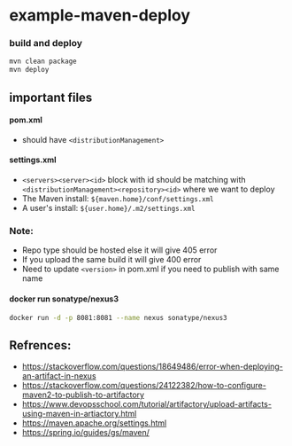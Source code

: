 # example-maven-deploy

### build and deploy
```sh
mvn clean package
mvn deploy
```

## important files

#### pom.xml 
- should have `<distributionManagement>`

#### settings.xml
- `<servers><server><id>` block with id should be matching with `<distributionManagement><repository><id>` where we want to deploy
- The Maven install: `${maven.home}/conf/settings.xml`
- A user's install: `${user.home}/.m2/settings.xml`

### Note:
- Repo type should be hosted else it will give 405 error
- If you upload the same build it will give 400 error
- Need to update `<version>` in pom.xml if you need to publish with same name 

#### docker run sonatype/nexus3
```sh
docker run -d -p 8081:8081 --name nexus sonatype/nexus3
```

## Refrences:
- https://stackoverflow.com/questions/18649486/error-when-deploying-an-artifact-in-nexus
- https://stackoverflow.com/questions/24122382/how-to-configure-maven2-to-publish-to-artifactory
- https://www.devopsschool.com/tutorial/artifactory/upload-artifacts-using-maven-in-artiactory.html
- https://maven.apache.org/settings.html
- https://spring.io/guides/gs/maven/